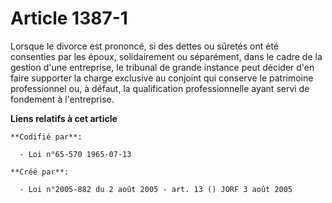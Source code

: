 # Article 1387-1

Lorsque le divorce est prononcé, si des dettes ou sûretés ont été consenties par les époux, solidairement ou séparément, dans
le cadre de la gestion d'une entreprise, le tribunal de grande instance peut décider d'en faire supporter la charge exclusive
au conjoint qui conserve le patrimoine professionnel ou, à défaut, la qualification professionnelle ayant servi de fondement
à l'entreprise.

**Liens relatifs à cet article**

	**Codifié par**:

	  - Loi n°65-570 1965-07-13

	**Créé par**:

	  - Loi n°2005-882 du 2 août 2005 - art. 13 () JORF 3 août 2005
